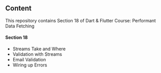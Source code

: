 ## Content

This repository contains Section 18 of Dart & Flutter Course: Performant Data Fetching

#### Section 18
- Streams Take and Where
- Validation  with Streams
- Email Validation
- Wiring up Errors
